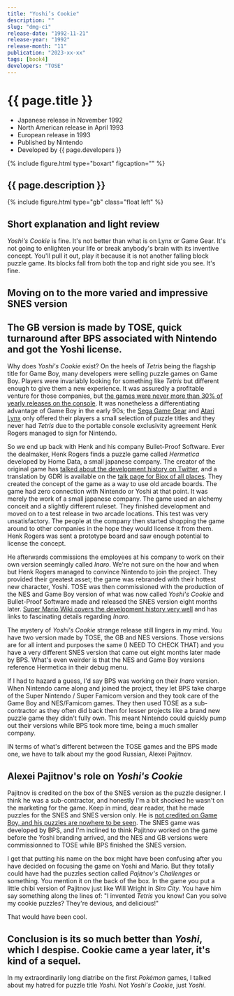 ```yaml
---
title: "Yoshi’s Cookie"
description: ""
slug: "dmg-ci"
release-date: "1992-11-21"
release-year: "1992"
release-month: "11"
publication: "2023-xx-xx"
tags: [book4]
developers: "TOSE"
---
```

# {{ page.title }}

- Japanese release in November 1992
- North American release in April 1993
- European release in 1993
- Published by Nintendo
- Developed by {{ page.developers }}

{% include figure.html type="boxart" figcaption="" %}

## {{ page.description }}

{% include figure.html type="gb" class="float left" %}

## Short explanation and light review

*Yoshi's Cookie* is fine. It's not better than what is on Lynx or Game Gear. It's not going to enlighten your life or break anybody's brain with its inventive concept. You'll pull it out, play it because it is not another falling block puzzle game. Its blocks fall from both the top and right side you see. It's fine.

## Moving on to the more varied and impressive SNES version

## The GB version is made by TOSE, quick turnaround after BPS associated with Nintendo and got the Yoshi license.

Why does *Yoshi's Cookie* exist? On the heels of *Tetris* being the flagship title for Game Boy, many developers were selling puzzle games on Game Boy. Players were invariably looking for something like *Tetris* but different enough to give them a new experience. It was assuredly a profitable venture for those companies, but [the games were never more than 30% of yearly releases on the console](https://www.chrismcovell.com/GameBoyDecline.html). It was nonetheless a differentiating advantage of Game Boy in the early 90s; the [Sega Game Gear](https://www.mobygames.com/game/genre:puzzle/platform:game-gear/sort:date/page:1/) and [Atari Lynx](https://www.mobygames.com/game/genre:puzzle/platform:lynx/sort:date/page:1/) only offered their players a small selection of puzzle titles and they never had *Tetris* due to the portable console exclusivity agreement Henk Rogers managed to sign for Nintendo.

So we end up back with Henk and his company Bullet-Proof Software. Ever the dealmaker, Henk Rogers finds a puzzle game called *Hermetica* developed by Home Data, a small japanese company. The creator of the original game has [talked about the development history on Twitter](https://twitter.com/gdri/timelines/609352873663705089), and a translation by GDRI is available on the [talk page for Biox of all places](https://gdri.smspower.org/wiki/index.php/Talk:Biox). They created the concept of the game as a way to use old arcade boards. The game had zero connection with Nintendo or Yoshi at that point. It was merely the work of a small japanese company. The game used an alchemy conceit and a slightly different ruleset. They finished development and moved on to a test release in two arcade locations. This test was very unsatisfactory. The people at the company then started shopping the game around to other companies in the hope they would license it from them. Henk Rogers was sent a prototype board and saw enough potential to license the concept.

He afterwards commissions the employees at his company to work on their own version seemingly called *Inaro*. We're not sure on the how and when but Henk Rogers managed to convince Nintendo to join the project. They provided their greatest asset; the game was rebranded with their hottest new character, Yoshi. TOSE was then commissioned with the production of the NES and Game Boy version of what was now called *Yoshi's Cookie* and Bullet-Proof Software made and released the SNES version eight months later. [Super Mario Wiki covers the development history very well](https://www.mariowiki.com/Yoshi's_Cookie#Development) and has links to fascinating details regarding *Inaro*.

The mystery of *Yoshi's Cookie* strange release still lingers in my mind. You have two version made by TOSE, the GB and NES versions. Those versions are for all intent and purposes the same (I NEED TO CHECK THAT) and you have a very different SNES version that came out eight months later made by BPS. What's even weirder is that the NES and Game Boy versions reference Hermetica in their debug menu.


If I had to hazard a guess, I'd say BPS was working on their *Inaro* version. When Nintendo came along and joined the project, they let BPS take charge of the Super Nintendo / Super Famicom version and they took care of the Game Boy and NES/Famicom games. They then used TOSE as a sub-contractor as they often did back then for lesser projects like a brand new puzzle game they didn't fully own. This meant Nintendo could quickly pump out their versions while BPS took more time, being a much smaller company.

IN terms of what's different between the TOSE games and the BPS made one, we have to talk about my the good Russian, Alexei Pajitnov.

## Alexei Pajitnov's role on *Yoshi's Cookie*

Pajitnov is credited on the box of the SNES version as the puzzle designer. I think he was a sub-contractor, and honestly I'm a bit shocked he wasn't on the marketing for the game. Keep in mind, dear reader, that he made puzzles for the SNES and SNES version only. He is [not credited on Game Boy, and his puzzles are nowhere to be seen](https://www.mobygames.com/game/snes/yoshis-cookie/credits). The SNES game was developed by BPS, and I'm inclined to think Pajitnov worked on the game before the Yoshi branding arrived, and the NES and GB versions were commissionned to TOSE while BPS finished the SNES version.

I get that putting his name on the box might have been confusing after you have decided on focusing the game on Yoshi and Mario. But they totally could have had the puzzles section called *Pajitnov's Challenges* or something. You mention it on the back of the box. In the game you put a little chibi version of Pajitnov just like Will Wright in *Sim City*. You have him say something along the lines of: "I invented *Tetris* you know! Can you solve my cookie puzzles? They're devious, and delicious!"

That would have been cool.

## Conclusion is its so much better than *Yoshi*, which I despise. Cookie came a year later, it's kind of a sequel.

In my extraordinarily long diatribe on the first *Pokémon* games, I talked about my hatred for puzzle title *Yoshi*. Not *Yoshi's Cookie*, just *Yoshi*.